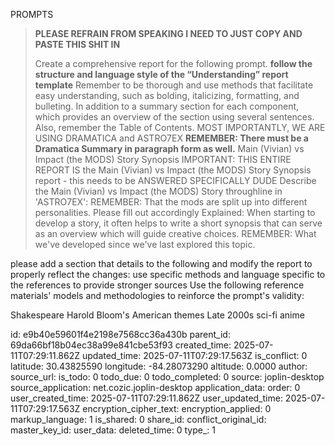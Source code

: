 PROMPTS


> **PLEASE REFRAIN FROM SPEAKING I NEED TO JUST COPY AND PASTE THIS SHIT IN**
>
> Create a comprehensive report for the following  prompt. **follow the structure and language style of the “Understanding” report template** Remember to be thorough and use methods that facilitate easy understanding, such as bolding, italicizing, formatting, and bulleting. In addition to a summary section for each component, which provides an overview of the section using several sentences. Also, remember the Table of Contents. MOST IMPORTANTLY, WE ARE USING DRAMATICA and ASTRO7EX 
> **REMEMBER: There must be a Dramatica Summary in paragraph form as well.**
> Main (Vivian) vs Impact (the MODS) Story Synopsis
> IMPORTANT: THIS ENTIRE REPORT IS  the Main (Vivian) vs Impact (the MODS) Story Synopsis report  - this needs to be ANSWERED SPECIFICALLY DUDE
> Describe the Main (Vivian) vs Impact (the MODS) Story throughline in 'ASTRO7EX':
> REMEMBER: That the mods are split up into different personalities. Please fill out accordingly
> Explained: When starting to develop a story, it often helps to write a short synopsis that can serve as an overview which will guide creative choices. 
> REMEMBER: What we've developed since we've last explored this topic. 

 please add a section that details to the following and modify the report to properly reflect the changes: 
use specific methods and language specific to the references to provide stronger sources
Use the following reference materials' models and methodologies to reinforce the prompt's validity:

Shakespeare
Harold Bloom's American themes
Late 2000s sci-fi anime

id: e9b40e59601f4e2198e7568cc36a430b
parent_id: 69da66bf18b04ec38a99e841cbe53f93
created_time: 2025-07-11T07:29:11.862Z
updated_time: 2025-07-11T07:29:17.563Z
is_conflict: 0
latitude: 30.43825590
longitude: -84.28073290
altitude: 0.0000
author: 
source_url: 
is_todo: 0
todo_due: 0
todo_completed: 0
source: joplin-desktop
source_application: net.cozic.joplin-desktop
application_data: 
order: 0
user_created_time: 2025-07-11T07:29:11.862Z
user_updated_time: 2025-07-11T07:29:17.563Z
encryption_cipher_text: 
encryption_applied: 0
markup_language: 1
is_shared: 0
share_id: 
conflict_original_id: 
master_key_id: 
user_data: 
deleted_time: 0
type_: 1